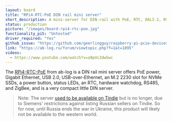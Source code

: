 ```yaml
---
layout: board
title: "RPi4-RTC-PoE DIN rail mini server"
short_description: A mini-server for DIN-rail with PoE, RTC, DALI-2, RS485(DMX-512) and ZigBee.
status: production
picture: "/images/board-rpi4-rtc-poe.jpg"
functionality_pi5: "Untested"
driver_required: "Yes"
github_issue: "https://github.com/geerlingguy/raspberry-pi-pcie-devices/issues/309"
link: "https://ab-log.ru/forum/viewtopic.php?f=1&t=1895"
videos:
  - https://www.youtube.com/watch?v=a9pUc3dw5wc
---
```

The [RPi4-RTC-PoE](https://ab-log.ru/forum/viewtopic.php?f=1&t=1895) from ab-log is a DIN rail mini server offers PoE power, Gigabit Ethernet, USB 2.0, USB-over-Ethernet, an M.2 2230 slot for NVMe SSDs, a power button, status LEDs, an RTC, hardware watchdog, RS485, and ZigBee, and is a very compact little DIN server.

> Note: The server [used to be available on Tindie](https://www.tindie.com/products/megad-2561/rpi4-rtc-poe/) but is no longer, due to Siemens' restrictions against listing Russian sellers on Tindie. So for now, until Russia ends the war in Ukraine, this product will likely not be available to the western world.
